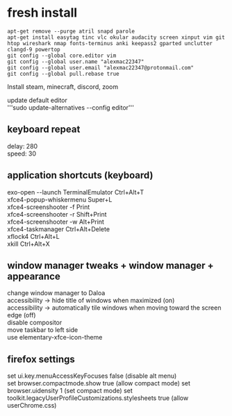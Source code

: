 # fresh install

```apt-get remove --purge atril snapd parole```  
```apt-get install easytag tinc vlc okular audacity screen xinput vim git htop wireshark nmap fonts-terminus anki keepass2 gparted unclutter clangd-9 powertop```  
```git config --global core.editor vim```  
```git config --global user.name "alexmac22347"```  
```git config --global user.email "alexmac22347@protonmail.com"```  
```git config --global pull.rebase true```   

Install steam, minecraft, discord, zoom

update default editor  
'''sudo update-alternatives --config editor'''

## keyboard repeat
delay: 280  
speed: 30  

## application shortcuts (keyboard)
exo-open --launch TerminalEmulator  Ctrl+Alt+T  
xfce4-popup-whiskermenu Super+L  
xfce4-screenshooter -f Print  
xfce4-screenshooter -r Shift+Print  
xfce4-screenshooter -w Alt+Print  
xfce4-taskmanager Ctrl+Alt+Delete  
xflock4 Ctrl+Alt+L  
xkill Ctrl+Alt+X  

## window manager tweaks + window manager + appearance
change window manager to Daloa  
accessibility -> hide title of windows when maximized (on)  
accessibility -> automatically tile windows when moving toward the screen edge (off)  
disable compositor  
move taskbar to left side  
use elementary-xfce-icon-theme

## firefox settings
set ui.key.menuAccessKeyFocuses false (disable alt menu)  
set browser.compactmode.show true (allow compact mode)
set browser.uidensity 1 (set compact mode)
set toolkit.legacyUserProfileCustomizations.stylesheets true (allow userChrome.css)
